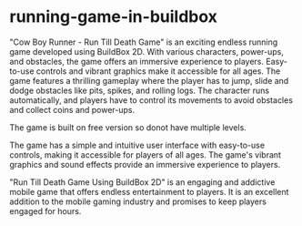 # running-game-in-buildbox
"Cow Boy Runner - Run Till Death Game" is an exciting endless running game developed using BuildBox 2D. With various characters, power-ups, and obstacles, the game offers an immersive experience to players. Easy-to-use controls and vibrant graphics make it accessible for all ages. 
The game features a thrilling gameplay where the player has to jump, slide and dodge obstacles like pits, spikes, and rolling logs. The character runs automatically, and players have to control its movements to avoid obstacles and collect coins and power-ups.

The game is built on free version so donot have multiple levels.

The game has a simple and intuitive user interface with easy-to-use controls, making it accessible for players of all ages. The game's vibrant graphics and sound effects provide an immersive experience to players.

"Run Till Death Game Using BuildBox 2D" is an engaging and addictive mobile game that offers endless entertainment to players. It is an excellent addition to the mobile gaming industry and promises to keep players engaged for hours.
